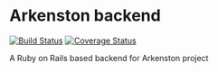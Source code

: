 # Arkenston backend
[![Build Status](https://api.travis-ci.com/dolfinus/arkenston-backend.svg?branch=master)](https://travis-ci.com/dolfinus/arkenston-backend)
[![Coverage Status](https://coveralls.io/repos/github/dolfinus/arkenston-backend/badge.svg?branch=master)](https://coveralls.io/github/dolfinus/arkenston-backend?branch=master)

A Ruby on Rails based backend for Arkenston project
